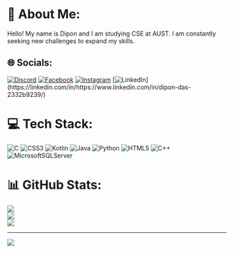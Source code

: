 # 💫 About Me:
Hello! My name is Dipon and I am studying CSE at AUST. I am constantly seeking new challenges to expand my skills.


## 🌐 Socials:
[![Discord](https://img.shields.io/badge/Discord-%237289DA.svg?logo=discord&logoColor=white)](https://discord.gg/bLUZIFY#5257) [![Facebook](https://img.shields.io/badge/Facebook-%231877F2.svg?logo=Facebook&logoColor=white)]([https://www.facebook.com/profile.php?id=100029249808938](https://www.facebook.com/profile.php?id=100029249808938)) [![Instagram](https://img.shields.io/badge/Instagram-%23E4405F.svg?logo=Instagram&logoColor=white)](https://instagram.com/dipon.__) [![LinkedIn]([https://img.shields.io/badge/LinkedIn-%230077B5.svg?logo=linkedin&logoColor=white](https://www.linkedin.com/in/dipon-das-2332b9239/))](https://linkedin.com/in/https://www.linkedin.com/in/dipon-das-2332b9239/) 

# 💻 Tech Stack:
![C](https://img.shields.io/badge/c-%2300599C.svg?style=for-the-badge&logo=c&logoColor=white) ![CSS3](https://img.shields.io/badge/css3-%231572B6.svg?style=for-the-badge&logo=css3&logoColor=white) ![Kotlin](https://img.shields.io/badge/kotlin-%230095D5.svg?style=for-the-badge&logo=kotlin&logoColor=white) ![Java](https://img.shields.io/badge/java-%23ED8B00.svg?style=for-the-badge&logo=java&logoColor=white) ![Python](https://img.shields.io/badge/python-3670A0?style=for-the-badge&logo=python&logoColor=ffdd54) ![HTML5](https://img.shields.io/badge/html5-%23E34F26.svg?style=for-the-badge&logo=html5&logoColor=white) ![C++](https://img.shields.io/badge/c++-%2300599C.svg?style=for-the-badge&logo=c%2B%2B&logoColor=white) ![MicrosoftSQLServer](https://img.shields.io/badge/Microsoft%20SQL%20Sever-CC2927?style=for-the-badge&logo=microsoft%20sql%20server&logoColor=white)
# 📊 GitHub Stats:
![](https://github-readme-stats.vercel.app/api?username=DIPON11&theme=dark&hide_border=false&include_all_commits=false&count_private=false)<br/>
![](https://github-readme-streak-stats.herokuapp.com/?user=DIPON11&theme=dark&hide_border=false)<br/>
![](https://github-readme-stats.vercel.app/api/top-langs/?username=DIPON11&theme=dark&hide_border=false&include_all_commits=false&count_private=false&layout=compact)

---
[![](https://visitcount.itsvg.in/api?id=DIPON11&icon=0&color=0)](https://visitcount.itsvg.in)

<!-- Proudly created with GPRM ( https://gprm.itsvg.in ) -->
